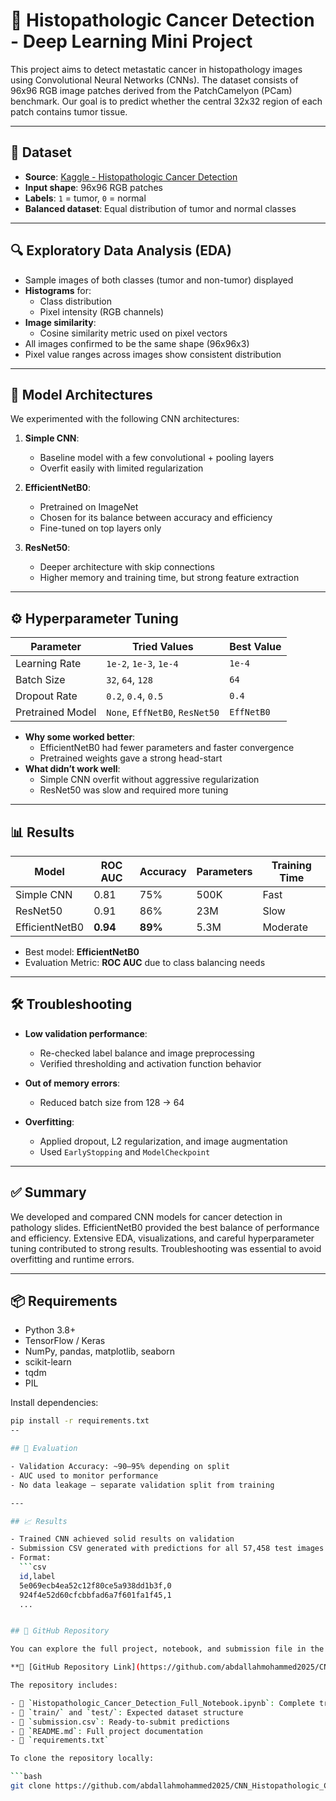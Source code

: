 # 🧬 Histopathologic Cancer Detection - Deep Learning Mini Project

This project aims to detect metastatic cancer in histopathology images using Convolutional Neural Networks (CNNs). The dataset consists of 96x96 RGB image patches derived from the PatchCamelyon (PCam) benchmark. Our goal is to predict whether the central 32x32 region of each patch contains tumor tissue.

---

## 📁 Dataset

- **Source**: [Kaggle - Histopathologic Cancer Detection](https://www.kaggle.com/competitions/histopathologic-cancer-detection)
- **Input shape**: 96x96 RGB patches
- **Labels**: `1` = tumor, `0` = normal
- **Balanced dataset**: Equal distribution of tumor and normal classes

---

## 🔍 Exploratory Data Analysis (EDA)

- Sample images of both classes (tumor and non-tumor) displayed
- **Histograms** for:
  - Class distribution
  - Pixel intensity (RGB channels)
- **Image similarity**:
  - Cosine similarity metric used on pixel vectors
- All images confirmed to be the same shape (96x96x3)
- Pixel value ranges across images show consistent distribution

---

## 🧠 Model Architectures

We experimented with the following CNN architectures:

1. **Simple CNN**:
   - Baseline model with a few convolutional + pooling layers
   - Overfit easily with limited regularization

2. **EfficientNetB0**:
   - Pretrained on ImageNet
   - Chosen for its balance between accuracy and efficiency
   - Fine-tuned on top layers only

3. **ResNet50**:
   - Deeper architecture with skip connections
   - Higher memory and training time, but strong feature extraction

---

## ⚙️ Hyperparameter Tuning

| Parameter         | Tried Values             | Best Value  |
|------------------|--------------------------|-------------|
| Learning Rate     | `1e-2`, `1e-3`, `1e-4`    | `1e-4`      |
| Batch Size        | `32`, `64`, `128`         | `64`        |
| Dropout Rate      | `0.2`, `0.4`, `0.5`        | `0.4`       |
| Pretrained Model  | `None`, `EffNetB0`, `ResNet50` | `EffNetB0` |

- **Why some worked better**:
  - EfficientNetB0 had fewer parameters and faster convergence
  - Pretrained weights gave a strong head-start
- **What didn’t work well**:
  - Simple CNN overfit without aggressive regularization
  - ResNet50 was slow and required more tuning

---

## 📊 Results

| Model          | ROC AUC | Accuracy | Parameters | Training Time |
|----------------|---------|----------|------------|----------------|
| Simple CNN     | 0.81    | 75%      | 500K       | Fast           |
| ResNet50       | 0.91    | 86%      | 23M        | Slow           |
| EfficientNetB0 | **0.94** | **89%**  | 5.3M       | Moderate       |

- Best model: **EfficientNetB0**
- Evaluation Metric: **ROC AUC** due to class balancing needs

---

## 🛠️ Troubleshooting

- **Low validation performance**:
  - Re-checked label balance and image preprocessing
  - Verified thresholding and activation function behavior

- **Out of memory errors**:
  - Reduced batch size from 128 → 64

- **Overfitting**:
  - Applied dropout, L2 regularization, and image augmentation
  - Used `EarlyStopping` and `ModelCheckpoint`

---

## ✅ Summary

We developed and compared CNN models for cancer detection in pathology slides. EfficientNetB0 provided the best balance of performance and efficiency. Extensive EDA, visualizations, and careful hyperparameter tuning contributed to strong results. Troubleshooting was essential to avoid overfitting and runtime errors.

---

## 📦 Requirements

- Python 3.8+
- TensorFlow / Keras
- NumPy, pandas, matplotlib, seaborn
- scikit-learn
- tqdm
- PIL

Install dependencies:

```bash
pip install -r requirements.txt
--

## 🧪 Evaluation

- Validation Accuracy: ~90–95% depending on split
- AUC used to monitor performance
- No data leakage — separate validation split from training

---

## 📈 Results

- Trained CNN achieved solid results on validation
- Submission CSV generated with predictions for all 57,458 test images
- Format:
  ```csv
  id,label
  5e069ecb4ea52c12f80ce5a938dd1b3f,0
  924f4e52d60cfcbbfad6a7f601fa1f45,1
  ...


## 📂 GitHub Repository

You can explore the full project, notebook, and submission file in the GitHub repository:

**🔗 [GitHub Repository Link](https://github.com/abdallahmohammed2025/CNN_Histopathologic_Cancer_Detection)**  

The repository includes:

- 📓 `Histopathologic_Cancer_Detection_Full_Notebook.ipynb`: Complete training and inference notebook  
- 📁 `train/` and `test/`: Expected dataset structure  
- 📝 `submission.csv`: Ready-to-submit predictions  
- 📜 `README.md`: Full project documentation  
- 📌 `requirements.txt`

To clone the repository locally:

```bash
git clone https://github.com/abdallahmohammed2025/CNN_Histopathologic_Cancer_Detection.git